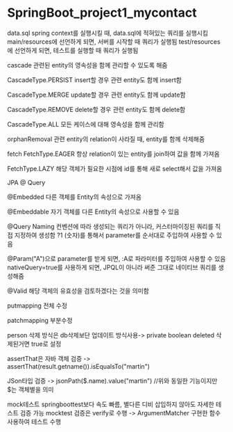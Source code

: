 # SpringBoot_project1_mycontact

data.sql
spring context를 실행시킬 때, data.sql에 적혀있는 쿼리를 실행시킴
main/resources에 선언하게 되면, 서버를 시작할 때 쿼리가 실행됨
test/resources에 선언하게 되면, 테스트를 실행할 때 쿼리가 실행됨


cascade
관련된 entity의 영속성을 함께 관리할 수 있도록 해줌

CascadeType.PERSIST
insert할 경우 관련 entity도 함께 insert함

CascadeType.MERGE
update할 경우 관련 entity도 함께 update함

CascadeType.REMOVE
delete할 경우 관련 entity도 함께 delete함

CascadeType.ALL
모든 케이스에 대해 영속성을 함께 관리함

orphanRemoval
관련 entity의 relation이 사라질 때, entity를 함께 삭제해줌


fetch
FetchType.EAGER
항상 relation이 있는 entity를 join하여 값을 함께 가져옴

FetchType.LAZY
해당 객체가 필요한 시점에 id를 통해 새로 select해서 값을 가져옴


JPA @ Query

@Embedded
다른 객체를 Entity의 속성으로 가져옴

@Embeddable
자기 객체를 다른 Entity의 속성으로 사용할 수 있음

@Query
Naming 컨벤션에 따라 생성되는 쿼리가 아니라, 커스터마이징된 쿼리를 직접 지정하여 생성함
?1 (숫자)를 통해서 parameter를 순서대로 주입하여 사용할 수 있음

@Param("A")으로 parameter를 받게 되면, :A로 파라미터를 주입하여 사용할 수 있음
nativeQuery=true를 사용하게 되면, JPQL이 아니라 써준 그대로 네이티브 쿼리를 생성해줌

@Valid
해당 객체의 유효성을 검토하겠다는 것을 의미함


putmapping 전체 수정

patchmapping 부분수정



person 삭제 방식은 db삭제보단 업데이트 방식사용-> private boolean deleted 삭제된거면 true로 설정

assertThat은 자바 객체 검증 ->  assertThat(result.getname()).isEqualsTo("martin")

JSon타입 검증 -> jsonPath($.name).value("martin")    //위와 동일한 기능이지만 $는 객체별을 의미

mock테스트
springboottest보다 속도 빠름, 별다른 디비 삽입하지 않아도 자세한 테스트 검증 가능
mocktest 검증은 verify로 수행 -> ArgumentMatcher 구현한 함수 사용하여 테스트 수행
